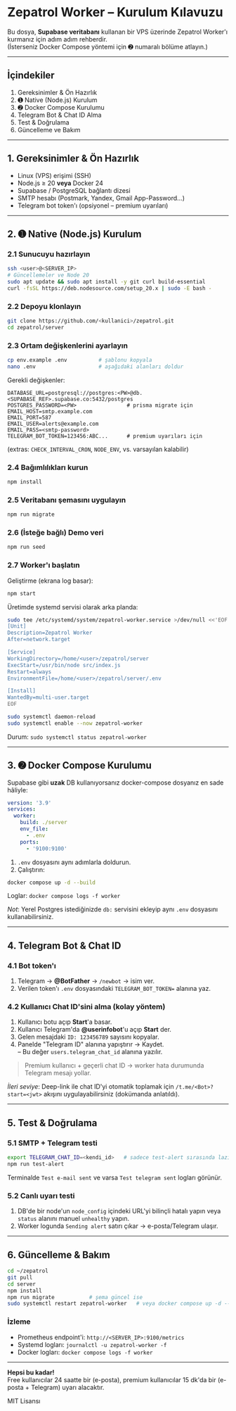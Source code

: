 # Zepatrol Worker – Kurulum Kılavuzu

Bu dosya, **Supabase veritabanı** kullanan bir VPS üzerinde Zepatrol Worker'ı kurmanız için adım adım rehberdir.⁠  
(İsterseniz Docker Compose yöntemi için ➋ numaralı bölüme atlayın.)

---
## İçindekiler
1. Gereksinimler & Ön Hazırlık  
2. ➊ Native (Node.js) Kurulum  
3. ➋ Docker Compose Kurulumu  
4. Telegram Bot & Chat ID Alma  
5. Test & Doğrulama  
6. Güncelleme ve Bakım

---
## 1. Gereksinimler & Ön Hazırlık
* Linux (VPS) erişimi (SSH)  
* Node.js ≥ 20 **veya** Docker 24  
* Supabase / PostgreSQL bağlantı dizesi  
* SMTP hesabı (Postmark, Yandex, Gmail App-Password…)  
* Telegram bot token'ı (opsiyonel – premium uyarıları)

---
## 2. ➊ Native (Node.js) Kurulum
### 2.1 Sunucuyu hazırlayın
```bash
ssh <user>@<SERVER_IP>
# Güncellemeler ve Node 20
sudo apt update && sudo apt install -y git curl build-essential
curl -fsSL https://deb.nodesource.com/setup_20.x | sudo -E bash -
```

### 2.2 Depoyu klonlayın
```bash
git clone https://github.com/<kullanici>/zepatrol.git
cd zepatrol/server
```

### 2.3 Ortam değişkenlerini ayarlayın
```bash
cp env.example .env          # şablonu kopyala
nano .env                    # aşağıdaki alanları doldur
```
Gerekli değişkenler:
```
DATABASE_URL=postgresql://postgres:<PW>@db.<SUPABASE_REF>.supabase.co:5432/postgres
POSTGRES_PASSWORD=<PW>                # prisma migrate için
EMAIL_HOST=smtp.example.com
EMAIL_PORT=587
EMAIL_USER=alerts@example.com
EMAIL_PASS=<smtp-password>
TELEGRAM_BOT_TOKEN=123456:ABC...      # premium uyarıları için
```
(extras: `CHECK_INTERVAL_CRON`, `NODE_ENV`, vs. varsayılan kalabilir)

### 2.4 Bağımlılıkları kurun
```bash
npm install
```

### 2.5 Veritabanı şemasını uygulayın
```bash
npm run migrate
```

### 2.6 (İsteğe bağlı) Demo veri
```bash
npm run seed
```

### 2.7 Worker'ı başlatın
Geliştirme (ekrana log basar):
```bash
npm start
```
Üretimde systemd servisi olarak arka planda:
```bash
sudo tee /etc/systemd/system/zepatrol-worker.service >/dev/null <<'EOF'
[Unit]
Description=Zepatrol Worker
After=network.target

[Service]
WorkingDirectory=/home/<user>/zepatrol/server
ExecStart=/usr/bin/node src/index.js
Restart=always
EnvironmentFile=/home/<user>/zepatrol/server/.env

[Install]
WantedBy=multi-user.target
EOF

sudo systemctl daemon-reload
sudo systemctl enable --now zepatrol-worker
```
Durum: `sudo systemctl status zepatrol-worker`

---
## 3. ➋ Docker Compose Kurulumu
Supabase gibi **uzak** DB kullanıyorsanız docker-compose dosyanız en sade hâliyle:
```yaml
version: '3.9'
services:
  worker:
    build: ./server
    env_file:
      - .env
    ports:
      - '9100:9100'
```
1. `.env` dosyasını aynı adımlarla doldurun.  
2. Çalıştırın:
```bash
docker compose up -d --build
```
Loglar: `docker compose logs -f worker`

_Not_: Yerel Postgres istediğinizde `db:` servisini ekleyip aynı `.env` dosyasını kullanabilirsiniz.

---
## 4. Telegram Bot & Chat ID
### 4.1 Bot token'ı
1. Telegram → **@BotFather** → `/newbot` → isim ver.  
2. Verilen token'ı `.env` dosyasındaki `TELEGRAM_BOT_TOKEN=` alanına yaz.

### 4.2 Kullanıcı Chat ID'sini alma (kolay yöntem)
1. Kullanıcı botu açıp **Start**'a basar.  
2. Kullanıcı Telegram'da **@userinfobot**'u açıp **Start** der.  
3. Gelen mesajdaki `ID: 123456789` sayısını kopyalar.  
4. Panelde "Telegram ID" alanına yapıştırır → Kaydet.  
   – Bu değer `users.telegram_chat_id` alanına yazılır.

> Premium kullanıcı + geçerli chat ID → worker hata durumunda Telegram mesajı yollar.

_İleri seviye_: Deep-link ile chat ID'yi otomatik toplamak için `/t.me/<Bot>?start=<jwt>` akışını uygulayabilirsiniz (dokümanda anlatıldı).

---
## 5. Test & Doğrulama
### 5.1 SMTP + Telegram testi
```bash
export TELEGRAM_CHAT_ID=<kendi_id>   # sadece test-alert sırasında lazım
npm run test-alert
```
Terminalde `Test e-mail sent` ve varsa `Test telegram sent` logları görünür.

### 5.2 Canlı uyarı testi
1. DB'de bir node'un `node_config` içindeki URL'yi bilinçli hatalı yapın veya `status` alanını manuel `unhealthy` yapın.  
2. Worker logunda `Sending alert` satırı çıkar → e-posta/Telegram ulaşır.

---
## 6. Güncelleme & Bakım
```bash
cd ~/zepatrol
git pull
cd server
npm install
npm run migrate           # şema güncel ise
sudo systemctl restart zepatrol-worker   # veya docker compose up -d --build
```

### İzleme
* Prometheus endpoint'i: `http://<SERVER_IP>:9100/metrics`  
* Systemd logları: `journalctl -u zepatrol-worker -f`  
* Docker logları: `docker compose logs -f worker`

---
**Hepsi bu kadar!**  
Free kullanıcılar 24 saatte bir (e-posta), premium kullanıcılar 15 dk'da bir (e-posta + Telegram) uyarı alacaktır.⁠

MIT Lisansı 